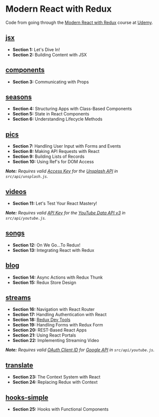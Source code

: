 # Modern React with Redux

Code from going through the [Modern React with Redux](https://www.udemy.com/react-redux/) course at [Udemy](https://www.udemy.com).

## [jsx](jsx)

- **Section 1:** Let's Dive In!
- **Section 2:** Building Content with JSX

## [components](components)

- **Section 3:** Communicating with Props

## [seasons](seasons)

- **Section 4:** Structuring Apps with Class-Based Components
- **Section 5:** State in React Components
- **Section 6:** Understanding Lifecycle Methods

## [pics](pics)

- **Section 7:** Handling User Input with Forms and Events
- **Section 8:** Making API Requests with React
- **Section 9:** Building Lists of Records
- **Section 10:** Using Ref's for DOM Access

_**Note:** Requires valid [Access Key](https://unsplash.com/oauth/applications) for the [Unsplash API](https://unsplash.com/developers) in `src/api/unsplash.js`._

## [videos](videos)

- **Section 11:** Let's Test Your React Mastery!

_**Note:** Requires valid [API Key](https://console.developers.google.com/apis/dashboard) for the [YouTube Data API v3](https://console.developers.google.com/apis/library/youtube.googleapis.com) in `src/api/youtube.js`._

## [songs](songs)

- **Section 12:** On We Go...To Redux!
- **Section 13:** Integrating React with Redux

## [blog](blog)

- **Section 14:** Async Actions with Redux Thunk
- **Section 15:** Redux Store Design

## [streams](streams)

- **Section 16:** Navigation with React Router
- **Section 17:** Handling Authentication with React
- **Section 18:** [Redux Dev Tools](https://github.com/zalmoxisus/redux-devtools-extension/#installation)
- **Section 19:** Handling Forms with Redux Form
- **Section 20:** REST-Based React Apps
- **Section 21:** Using React Portals
- **Section 22:** Implementing Streaming Video

_**Note:** Requires valid [OAuth Client ID](https://console.developers.google.com/apis/dashboard) for [Google API](https://console.developers.google.com/apis/library/youtube.googleapis.com) in `src/api/youtube.js`._

## [translate](translate)

- **Section 23:** The Context System with React
- **Section 24:** Replacing Redux with Context

## [hooks-simple](hooks-simple)

- **Section 25:** Hooks with Functional Components

